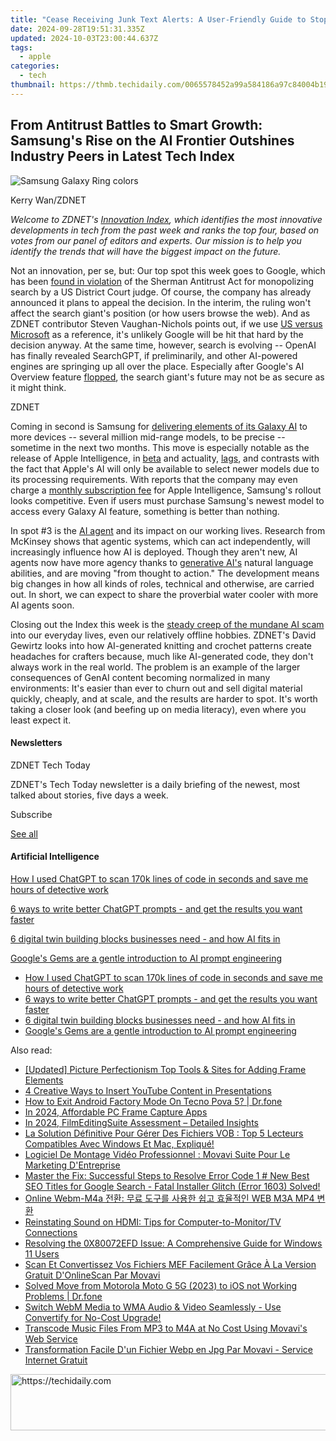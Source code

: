 ```yaml
---
title: "Cease Receiving Junk Text Alerts: A User-Friendly Guide to Stop Spam SMS on iPhones in Just Three Steps"
date: 2024-09-28T19:51:31.335Z
updated: 2024-10-03T23:00:44.637Z
tags:
  - apple
categories:
  - tech
thumbnail: https://thmb.techidaily.com/0065578452a99a584186a97c84004b198beda17f3d048ac4c37464f22c69f0f1.jpg
---
```


## From Antitrust Battles to Smart Growth: Samsung's Rise on the AI Frontier Outshines Industry Peers in Latest Tech Index

![Samsung Galaxy Ring colors](https://www.zdnet.com/a/img/resize/e9ab161cabda8dd22cbd2f8168b162ed1e88a483/2024/08/08/a57e1797-4ccd-40a9-b212-d7c1552be233/gettyimages-2165066302.jpg?auto=webp&width=1280)

Kerry Wan/ZDNET

_Welcome to ZDNET's [Innovation Index](https://www.zdnet.com/innovation-index/), which identifies the most innovative developments in tech from the past week and ranks the top four, based on votes from our panel of editors and experts. Our mission is to help you identify the trends that will have the biggest impact on the future._

Not an innovation, per se, but: Our top spot this week goes to Google, which has been [found in violation](https://www.zdnet.com/article/what-googles-antitrust-loss-means-for-you-and-the-future-of-search/) of the Sherman Antitrust Act for monopolizing search by a US District Court judge. Of course, the company has already announced it plans to appeal the decision. In the interim, the ruling won't affect the search giant's position (or how users browse the web). And as ZDNET contributor Steven Vaughan-Nichols points out, if we use [US versus Microsoft](https://www.zdnet.com/home-and-office/networking/how-ie-really-beat-netscape/) as a reference, it's unlikely Google will be hit that hard by the decision anyway. At the same time, however, search is evolving -- OpenAI has finally revealed SearchGPT, if preliminarily, and other AI-powered engines are springing up all over the place. Especially after Google's AI Overview feature [flopped](https://www.zdnet.com/article/how-to-avoid-ai-overviews-in-google-search-three-easy-ways/), the search giant's future may not be as secure as it might think. 

[](https://www.zdnet.com/innovation-index/)

[](https://www.zdnet.com/innovation-index/) 

ZDNET

Coming in second is Samsung for [delivering elements of its Galaxy AI](https://www.zdnet.com/article/galaxy-ai-is-coming-to-mid-range-samsung-phones-these-models-will-get-it-first/) to more devices -- several million mid-range models, to be precise -- sometime in the next two months. This move is especially notable as the release of Apple Intelligence, in [beta](https://www.zdnet.com/article/apple-intelligence-arrives-in-ios-18-1-developer-beta-heres-whats-new-for-iphone/) and actuality, [lags](https://www.zdnet.com/article/apple-reportedly-delays-the-first-apple-intelligence-features-until-october/), and contrasts with the fact that Apple's AI will only be available to select newer models due to its processing requirements. With reports that the company may even charge a [monthly subscription fee](https://www.zdnet.com/article/will-you-pay-for-apple-intelligence-up-to-20-a-month-is-a-real-possibility/) for Apple Intelligence, Samsung's rollout looks competitive. Even if users must purchase Samsung's newest model to access every Galaxy AI feature, something is better than nothing. 

In spot #3 is the [AI agent](https://www.zdnet.com/article/ai-agents-are-the-next-frontier-and-will-change-our-working-lives-forever/) and its impact on our working lives. Research from McKinsey shows that agentic systems, which can act independently, will increasingly influence how AI is deployed. Though they aren't new, AI agents now have more agency thanks to [generative AI's](https://www.zdnet.com/article/what-is-generative-ai-and-why-is-it-so-popular-heres-everything-you-need-to-know/) natural language abilities, and are moving "from thought to action." The development means big changes in how all kinds of roles, technical and otherwise, are carried out. In short, we can expect to share the proverbial water cooler with more AI agents soon. 

Closing out the Index this week is the [steady creep of the mundane AI scam](https://www.zdnet.com/article/how-ai-scams-are-infiltrating-the-knitting-and-crochet-world/) into our everyday lives, even our relatively offline hobbies. ZDNET's David Gewirtz looks into how AI-generated knitting and crochet patterns create headaches for crafters because, much like AI-generated code, they don't always work in the real world. The problem is an example of the larger consequences of GenAI content becoming normalized in many environments: It's easier than ever to churn out and sell digital material quickly, cheaply, and at scale, and the results are harder to spot. It's worth taking a closer look (and beefing up on media literacy), even where you least expect it. 

#### Newsletters

ZDNET Tech Today

ZDNET's Tech Today newsletter is a daily briefing of the newest, most talked about stories, five days a week.

 Subscribe

[See all](https://www.zdnet.com/newsletters/)

#### Artificial Intelligence

[How I used ChatGPT to scan 170k lines of code in seconds and save me hours of detective work](https://www.zdnet.com/article/how-chatgpt-scanned-170k-lines-of-code-in-seconds-and-saved-me-hours-of-work/ "How I used ChatGPT to scan 170k lines of code in seconds and save me hours of detective work")

[6 ways to write better ChatGPT prompts - and get the results you want faster](https://www.zdnet.com/article/6-ways-to-write-better-chatgpt-prompts-and-get-the-results-you-want-faster/ "6 ways to write better ChatGPT prompts - and get the results you want faster")

[6 digital twin building blocks businesses need - and how AI fits in](https://www.zdnet.com/article/6-digital-twin-building-blocks-businesses-need-and-how-ai-fits-in/ "6 digital twin building blocks businesses need - and how AI fits in")

[Google's Gems are a gentle introduction to AI prompt engineering](https://www.zdnet.com/article/googles-gems-are-a-gentle-introduction-to-ai-prompt-engineering/ "Google's Gems are a gentle introduction to AI prompt engineering")

* [How I used ChatGPT to scan 170k lines of code in seconds and save me hours of detective work](https://www.zdnet.com/article/how-chatgpt-scanned-170k-lines-of-code-in-seconds-and-saved-me-hours-of-work/ "How I used ChatGPT to scan 170k lines of code in seconds and save me hours of detective work")
* [6 ways to write better ChatGPT prompts - and get the results you want faster](https://www.zdnet.com/article/6-ways-to-write-better-chatgpt-prompts-and-get-the-results-you-want-faster/ "6 ways to write better ChatGPT prompts - and get the results you want faster")
* [6 digital twin building blocks businesses need - and how AI fits in](https://www.zdnet.com/article/6-digital-twin-building-blocks-businesses-need-and-how-ai-fits-in/ "6 digital twin building blocks businesses need - and how AI fits in")
* [Google's Gems are a gentle introduction to AI prompt engineering](https://www.zdnet.com/article/googles-gems-are-a-gentle-introduction-to-ai-prompt-engineering/ "Google's Gems are a gentle introduction to AI prompt engineering")

<ins class="adsbygoogle"
     style="display:block"
     data-ad-format="autorelaxed"
     data-ad-client="ca-pub-7571918770474297"
     data-ad-slot="1223367746"></ins>

<ins class="adsbygoogle"
     style="display:block"
     data-ad-client="ca-pub-7571918770474297"
     data-ad-slot="8358498916"
     data-ad-format="auto"
     data-full-width-responsive="true"></ins>

<span class="atpl-alsoreadstyle">Also read:</span>
<div><ul>
<li><a href="https://fox-helps.techidaily.com/updated-picture-perfectionism-top-tools-and-sites-for-adding-frame-elements/"><u>[Updated] Picture Perfectionism Top Tools & Sites for Adding Frame Elements</u></a></li>
<li><a href="https://youtube-zero.techidaily.com/ative-ways-to-insert-youtube-content-in-presentations/"><u>4 Creative Ways to Insert YouTube Content in Presentations</u></a></li>
<li><a href="https://change-location.techidaily.com/how-to-exit-android-factory-mode-on-tecno-pova-5-drfone-by-drfone-fix-android-problems-fix-android-problems/"><u>How to Exit Android Factory Mode On Tecno Pova 5? | Dr.fone</u></a></li>
<li><a href="https://video-capture.techidaily.com/in-2024-affordable-pc-frame-capture-apps/"><u>In 2024, Affordable PC Frame Capture Apps</u></a></li>
<li><a href="https://some-knowledge.techidaily.com/in-2024-filmeditingsuite-assessment-detailed-insights/"><u>In 2024, FilmEditingSuite Assessment – Detailed Insights</u></a></li>
<li><a href="https://tech-savvy.techidaily.com/la-solution-definitive-pour-gerer-des-fichiers-vob-top-5-lecteurs-compatibles-avec-windows-et-mac-explique/"><u>La Solution Définitive Pour Gérer Des Fichiers VOB : Top 5 Lecteurs Compatibles Avec Windows Et Mac, Expliqué!</u></a></li>
<li><a href="https://tech-savvy.techidaily.com/logiciel-de-montage-video-professionnel-movavi-suite-pour-le-marketing-dentreprise/"><u>Logiciel De Montage Vidéo Professionnel : Movavi Suite Pour Le Marketing D'Entreprise</u></a></li>
<li><a href="https://common-error.techidaily.com/1723211399277-master-the-fix-successful-steps-to-resolve-error-code-1-new-best-seo-titles-for-google-search-fatal-installer-glitch-error-1603-solved/"><u>Master the Fix: Successful Steps to Resolve Error Code 1 # New Best SEO Titles for Google Search - Fatal Installer Glitch (Error 1603) Solved!</u></a></li>
<li><a href="https://tech-savvy.techidaily.com/online-webm-m4a-web-m3a-mp4/"><u>Online Webm-M4a 전환: 무료 도구를 사용한 쉽고 효율적인 WEB M3A MP4 변환</u></a></li>
<li><a href="https://sound-issues.techidaily.com/reinstating-sound-on-hdmi-tips-for-computer-to-monitortv-connections/"><u>Reinstating Sound on HDMI: Tips for Computer-to-Monitor/TV Connections</u></a></li>
<li><a href="https://common-error.techidaily.com/resolving-the-0x80072efd-issue-a-comprehensive-guide-for-windows-11-users/"><u>Resolving the 0X80072EFD Issue: A Comprehensive Guide for Windows 11 Users</u></a></li>
<li><a href="https://tech-savvy.techidaily.com/scan-et-convertissez-vos-fichiers-mef-facilement-grace-a-la-version-gratuit-donlinescan-par-movavi/"><u>Scan Et Convertissez Vos Fichiers MEF Facilement Grâce À La Version Gratuit D'OnlineScan Par Movavi</u></a></li>
<li><a href="https://android-transfer.techidaily.com/solved-move-from-motorola-moto-g-5g-2023-to-ios-not-working-problems-drfone-by-drfone-transfer-from-android-transfer-from-android/"><u>Solved Move from Motorola Moto G 5G (2023) to iOS not Working Problems | Dr.fone</u></a></li>
<li><a href="https://tech-savvy.techidaily.com/switch-webm-media-to-wma-audio-and-video-seamlessly-use-convertify-for-no-cost-upgrade/"><u>Switch WebM Media to WMA Audio & Video Seamlessly - Use Convertify for No-Cost Upgrade!</u></a></li>
<li><a href="https://tech-savvy.techidaily.com/transcode-music-files-from-mp3-to-m4a-at-no-cost-using-movavis-web-service/"><u>Transcode Music Files From MP3 to M4A at No Cost Using Movavi's Web Service</u></a></li>
<li><a href="https://tech-savvy.techidaily.com/transformation-facile-dun-fichier-webp-en-jpg-par-movavi-service-internet-gratuit/"><u>Transformation Facile D'un Fichier Webp en Jpg Par Movavi - Service Internet Gratuit</u></a></li>
</ul></div>

<!-- affiliate ads begin -->
<a href="https://ephamedtechinc.pxf.io/c/5597632/2136625/26400" target="_top" id="2136625">
  <img src="//a.impactradius-go.com/display-ad/26400-2136625" border="0" alt="https://techidaily.com" width="728" height="90"/>
</a>
<img height="0" width="0" src="https://ephamedtechinc.pxf.io/i/5597632/2136625/26400" style="position:absolute;visibility:hidden;" border="0" />
<!-- affiliate ads end -->

